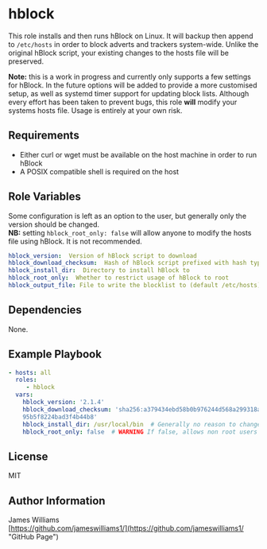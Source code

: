 hblock
=========

This role installs and then runs hBlock on Linux. It will backup then append to `/etc/hosts` in order to block adverts and trackers system-wide. Unlike the original hBlock script, your existing changes to the hosts file will be preserved.

**Note:** this is a work in progress and currently only supports a few settings for hBlock. In the future options will be added to provide a more customised setup, as well as systemd timer support for updating block lists. Although every effort has been taken to prevent bugs, this role **will** modify your systems hosts file. Usage is entirely at your own risk.

Requirements
------------

- Either curl or wget must be available on the host machine in order to run hBlock
- A POSIX compatible shell is required on the host

Role Variables
--------------
Some configuration is left as an option to the user, but generally only the version should be changed.  
**NB:** setting `hblock_root_only: false` will allow anyone to modify the hosts file using hBlock. It is not recommended.
```yaml
hblock_version:  Version of hBlock script to download
hblock_download_checksum:  Hash of hBlock script prefixed with hash type (see example)
hblock_install_dir:  Directory to install hBlock to
hblock_root_only:  Whether to restrict usage of hBlock to root
hblock_output_file: File to write the blocklist to (default /etc/hosts)
```

Dependencies
------------

None.

Example Playbook
----------------

```yaml
- hosts: all
  roles:
     - hblock
  vars:
    hblock_version: '2.1.4'
    hblock_download_checksum: 'sha256:a379434ebd58b0b976244d568a299318aa24e7be8d67\
    95b5f8224bad3f4b44b8'
    hblock_install_dir: /usr/local/bin  # Generally no reason to change this
    hblock_root_only: false  # WARNING If false, allows non root users to modify hosts file using hBlock
```

License
-------

MIT

Author Information
------------------

James Williams  
[https://github.com/jameswilliams1/](https://github.com/jameswilliams1/ "GitHub Page")
